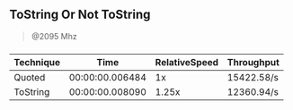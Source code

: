 
ToString Or Not ToString
------------------------
> @2095 Mhz


### 


|Technique|Time           |RelativeSpeed|Throughput|
|---------|---------------|-------------|----------|
|Quoted   |00:00:00.006484|1x           |15422.58/s|
|ToString |00:00:00.008090|1.25x        |12360.94/s|




